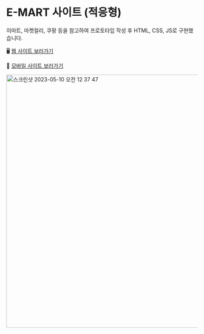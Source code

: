 # E-MART 사이트 (적응형)

이마트, 마켓컬리, 쿠팡 등을 참고하여 프로토타입 작성 후 HTML, CSS, JS로 구현했습니다.

🖥️ [웹 사이트 보러가기](https://github.com/songyunjeong/emart_site)

📱 [모바일 사이트 보러가기](https://github.com/songyunjeong/emart_mobile_site)

<img width="667" alt="스크린샷 2023-05-10 오전 12 37 47" src="https://github.com/songyunjeong/emart_site/assets/117874502/ed543da7-d00e-482d-b82c-a9a254a9ce1c">
